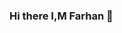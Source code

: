 ### Hi there I,M Farhan 👋

<!--
**w2zfrhn/w2zfrhn ** is a ✨ _special_ ✨ repository because its `README.md` (this file) appears on your GitHub profile.

Here are some ideas to get you started:

- 🔭 I’m currently working on ...Canva Graphic Designer 
- 🌱 I’m currently learning ...Editing After Effects
- 👯 I’m looking to collaborate on ... multinationals Companies 
- 🤔 I’m looking for help with ...Founders
- 💬 Ask me about ...desiging or anything 
- 📫 How to reach me:wzullah.farhan@gmail.com
- ⚡ Fun fact: Joker looking
-->

